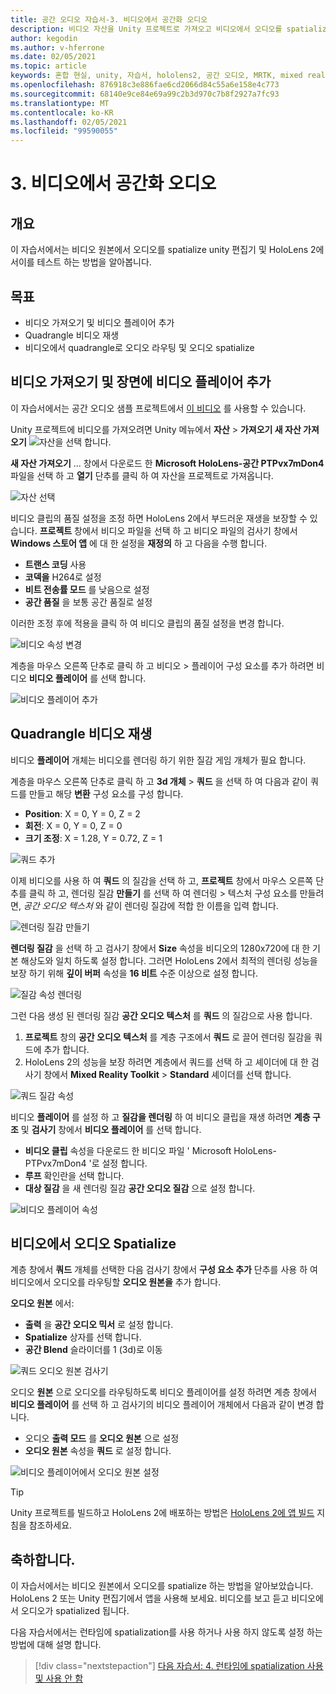 ```yaml
---
title: 공간 오디오 자습서-3. 비디오에서 공간화 오디오
description: 비디오 자산을 Unity 프로젝트로 가져오고 비디오에서 오디오를 spatialize.
author: kegodin
ms.author: v-hferrone
ms.date: 02/05/2021
ms.topic: article
keywords: 혼합 현실, unity, 자습서, hololens2, 공간 오디오, MRTK, mixed reality toolkit, UWP, Windows 10, HRTF, head 관련 전송 함수, 반향, Microsoft Spatializer, 비디오 가져오기, 비디오 플레이어
ms.openlocfilehash: 876918c3e886fae6cd2066d84c55a6e158e4c773
ms.sourcegitcommit: 68140e9ce84e69a99c2b3d970c7b8f2927a7fc93
ms.translationtype: MT
ms.contentlocale: ko-KR
ms.lasthandoff: 02/05/2021
ms.locfileid: "99590055"
---
```

# <a name="3-spatializing-audio-from-a-video"></a>3. 비디오에서 공간화 오디오

## <a name="overview"></a>개요

이 자습서에서는 비디오 원본에서 오디오를 spatialize unity 편집기 및 HoloLens 2에서이를 테스트 하는 방법을 알아봅니다.

## <a name="objectives"></a>목표

* 비디오 가져오기 및 비디오 플레이어 추가
* Quadrangle 비디오 재생
* 비디오에서 quadrangle로 오디오 라우팅 및 오디오 spatialize

## <a name="import-a-video-and-add-a-video-player-to-the-scene"></a>비디오 가져오기 및 장면에 비디오 플레이어 추가

이 자습서에서는 공간 오디오 샘플 프로젝트에서 [이 비디오](https://github.com/microsoft/spatialaudio-unity/blob/develop/Samples/MicrosoftSpatializerSample/Assets/Microsoft%20HoloLens%20-%20Spatial%20Sound-PTPvx7mDon4.mp4?raw=true) 를 사용할 수 있습니다.

Unity 프로젝트에 비디오를 가져오려면 Unity 메뉴에서 **자산**  >  **가져오기 새 자산 가져오기** 
 ![ 자산을 선택 합니다.](images/spatial-audio/spatial-audio-03-section1-step1-1.png)

**새 자산 가져오기** ... 창에서 다운로드 한 **Microsoft HoloLens-공간 PTPvx7mDon4** 파일을 선택 하 고 **열기** 단추를 클릭 하 여 자산을 프로젝트로 가져옵니다.

![자산 선택](images/spatial-audio/spatial-audio-03-section1-step1-2.png)

비디오 클립의 품질 설정을 조정 하면 HoloLens 2에서 부드러운 재생을 보장할 수 있습니다. **프로젝트** 창에서 비디오 파일을 선택 하 고 비디오 파일의 검사기 창에서 **Windows 스토어 앱** 에 대 한 설정을 **재정의** 하 고 다음을 수행 합니다.

* **트랜스 코딩** 사용
* **코덱을** H264로 설정
* **비트 전송률 모드** 를 낮음으로 설정
* **공간 품질** 을 보통 공간 품질로 설정

이러한 조정 후에 적용을 클릭 하 여 비디오 클립의 품질 설정을 변경 합니다.

![비디오 속성 변경](images/spatial-audio/spatial-audio-03-section1-step1-3.png)

계층을 마우스 오른쪽 단추로 클릭 하 고 비디오  >  플레이어 구성 요소를 추가 하려면 비디오 **비디오 플레이어** 를 선택 합니다.

![비디오 플레이어 추가](images/spatial-audio/spatial-audio-03-section1-step1-4.png)

## <a name="play-video-onto-a-quadrangle"></a>Quadrangle 비디오 재생

비디오 **플레이어** 개체는 비디오를 렌더링 하기 위한 질감 게임 개체가 필요 합니다.

계층을 마우스 오른쪽 단추로 클릭 하 고 **3d 개체**  >  **쿼드** 을 선택 하 여 다음과 같이 쿼드를 만들고 해당 **변환** 구성 요소를 구성 합니다.

* **Position**: X = 0, Y = 0, Z = 2
* **회전**: X = 0, Y = 0, Z = 0
* **크기 조정**: X = 1.28, Y = 0.72, Z = 1

![쿼드 추가](images/spatial-audio/spatial-audio-03-section2-step1-1.png)

이제 비디오를 사용 하 여 **쿼드** 의 질감을 선택 하 고, **프로젝트** 창에서 마우스 오른쪽 단추를 클릭 하 고, 렌더링 질감 **만들기** 를 선택 하 여 렌더링  >   텍스처 구성 요소를 만들려면, _공간 오디오 텍스처_ 와 같이 렌더링 질감에 적합 한 이름을 입력 합니다.

![렌더링 질감 만들기](images/spatial-audio/spatial-audio-03-section2-step1-2.png)

**렌더링 질감** 을 선택 하 고 검사기 창에서 **Size** 속성을 비디오의 1280x720에 대 한 기본 해상도와 일치 하도록 설정 합니다. 그러면 HoloLens 2에서 최적의 렌더링 성능을 보장 하기 위해 **깊이 버퍼** 속성을 **16 비트** 수준 이상으로 설정 합니다.

![질감 속성 렌더링](images/spatial-audio/spatial-audio-03-section2-step1-3.png)

그런 다음 생성 된 렌더링 질감 **공간 오디오 텍스처** 를 **쿼드** 의 질감으로 사용 합니다.

1. **프로젝트** 창의 **공간 오디오 텍스처** 를 계층 구조에서 **쿼드** 로 끌어 렌더링 질감을 쿼드에 추가 합니다.
2. HoloLens 2의 성능을 보장 하려면 계층에서 쿼드를 선택 하 고 셰이더에 대 한 검사기 창에서 **Mixed Reality Toolkit**  >  **Standard** 셰이더를 선택 합니다.

![쿼드 질감 속성](images/spatial-audio/spatial-audio-03-section2-step1-4.png)

비디오 **플레이어** 를 설정 하 고 **질감을 렌더링** 하 여 비디오 클립을 재생 하려면 **계층 구조** 및 **검사기** 창에서 **비디오 플레이어** 를 선택 합니다.

* **비디오 클립** 속성을 다운로드 한 비디오 파일 ' Microsoft HoloLens-PTPvx7mDon4 '로 설정 합니다.
* **루프** 확인란을 선택 합니다.
* **대상 질감** 을 새 렌더링 질감 **공간 오디오 질감** 으로 설정 합니다.

![비디오 플레이어 속성](images/spatial-audio/spatial-audio-03-section2-step1-5.png)

## <a name="spatialize-the-audio-from-the-video"></a>비디오에서 오디오 Spatialize

계층 창에서 **쿼드** 개체를 선택한 다음 검사기 창에서 **구성 요소 추가** 단추를 사용 하 여 비디오에서 오디오를 라우팅할 **오디오 원본을** 추가 합니다.

**오디오 원본** 에서:

* **출력** 을 **공간 오디오 믹서** 로 설정 합니다.
* **Spatialize** 상자를 선택 합니다.
* **공간 Blend** 슬라이더를 1 (3d)로 이동

![쿼드 오디오 원본 검사기](images/spatial-audio/spatial-audio-03-section3-step1-1.png)

오디오 **원본** 으로 오디오를 라우팅하도록 비디오 플레이어를 설정 하려면 계층 창에서 **비디오 플레이어** 를 선택 하 고 검사기의 비디오 플레이어 개체에서 다음과 같이 변경 합니다.

* 오디오 **출력 모드** 를 **오디오 원본** 으로 설정
* **오디오 원본** 속성을 **쿼드** 로 설정 합니다.

![비디오 플레이어에서 오디오 원본 설정](images/spatial-audio/spatial-audio-03-section3-step1-2.png)

> [!TIP]
> Unity 프로젝트를 빌드하고 HoloLens 2에 배포하는 방법은 [HoloLens 2에 앱 빌드](mr-learning-base-02.md#building-your-application-to-your-hololens-2) 지침을 참조하세요.

## <a name="congratulations"></a>축하합니다.

이 자습서에서는 비디오 원본에서 오디오를 spatialize 하는 방법을 알아보았습니다. HoloLens 2 또는 Unity 편집기에서 앱을 사용해 보세요. 비디오를 보고 듣고 비디오에서 오디오가 spatialized 됩니다.

다음 자습서에서는 런타임에 spatialization를 사용 하거나 사용 하지 않도록 설정 하는 방법에 대해 설명 합니다.

> [!div class="nextstepaction"]
> [다음 자습서: 4. 런타임에 spatialization 사용 및 사용 안 함](unity-spatial-audio-ch4.md)

